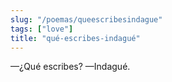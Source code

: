 ```yaml
---
slug: "/poemas/queescribesindague"
tags: ["love"]
title: "qué-escribes-indagué"
---
```

—¿Qué escribes? —Indagué.